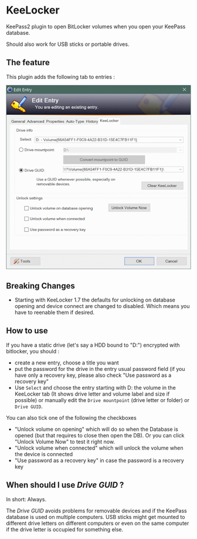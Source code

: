 # KeeLocker
KeePass2 plugin to open BitLocker volumes when you open your KeePass database.

Should also work for USB sticks or portable drives.

## The feature

This plugin adds the following tab to entries :

![Select Drive by MountPoint or GUID, and whether you want the drive to open automatically](KeeLockerSettings.png)

## Breaking Changes

- Starting with KeeLocker 1.7 the defaults for unlocking on database opening and device connect are changed to disabled. Which means you have to reenable them if desired.

## How to use

If you have a static drive (let's say a HDD bound to "D:") encrypted with bitlocker, you should :

  -  create a new entry, choose a title you want
  -  put the password for the drive in the entry usual password field (if you have only a recovery key, please also check "Use password as a recovery key"
  -  Use `Select` and choose the entry starting with D: the volume in the KeeLocker tab (It shows drive letter and volume label and size if possible) or manually edit the `Drive mountpoint` (drive letter or folder) or `Drive GUID`.

You can also tick one of the following the checkboxes
  
  - "Unlock volume on opening" which will do so when the Database is opened (but that requires to close then open the DB). Or you can click "Unlock Volume Now" to test it right now.
  - "Unlock volume when connected" which will unlock the volume when the device is connected 
  - "Use password as a recovery key" in case the password is a recovery key

## When should I use *Drive GUID* ?

In short: Always.

The *Drive GUID* avoids problems for removable devices and if the KeePass database is used on multiple computers.
USB sticks might get mounted to different drive letters on different computers or even on the same computer if the drive letter is occupied for something else.

